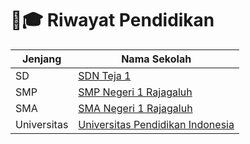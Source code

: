 # 👨🎓 Riwayat Pendidikan

| Jenjang     | Nama Sekolah                                                                                                               |
| ----------- | -------------------------------------------------------------------------------------------------------------------------- |
| SD          | [SDN Teja 1](https://dapo.kemdikbud.go.id/sekolah/BACB366F0D906D5B501A)                                                    |
| SMP         | [SMP Negeri 1 Rajagaluh](http://smpn1rajagaluh.mysch.id/)                                                                  |
| SMA         | [SMA Negeri 1 Rajagaluh](https://sekolah.data.kemdikbud.go.id/index.php/chome/profil/EF1B9513-87A0-446F-B0F6-4467CDEA11DE) |
| Universitas | [Universitas Pendidikan Indonesia](https://www.upi.edu/)                                                                   |
